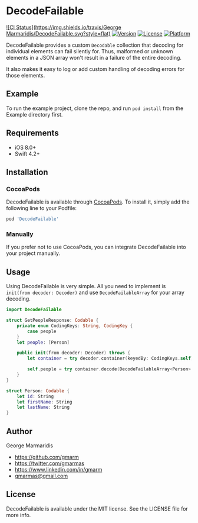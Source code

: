 # DecodeFailable

[![CI Status](https://img.shields.io/travis/George Marmaridis/DecodeFailable.svg?style=flat)](https://travis-ci.org/gmarm/DecodeFailable)
[![Version](https://img.shields.io/cocoapods/v/DecodeFailable.svg?style=flat)](https://cocoapods.org/pods/DecodeFailable)
[![License](https://img.shields.io/cocoapods/l/DecodeFailable.svg?style=flat)](https://cocoapods.org/pods/DecodeFailable)
[![Platform](https://img.shields.io/cocoapods/p/DecodeFailable.svg?style=flat)](https://cocoapods.org/pods/DecodeFailable)

DecodeFailable provides a custom `Decodable` collection that decoding for individual elements can fail silently for.
Thus, malformed or unknown elements in a JSON array won't result in a failure of the entire decoding.

It also makes it easy to log or add custom handling of decoding errors for those elements.

## Example

To run the example project, clone the repo, and run `pod install` from the Example directory first.

## Requirements

- iOS 8.0+
- Swift 4.2+

## Installation

### CocoaPods

DecodeFailable is available through [CocoaPods](https://cocoapods.org). To install
it, simply add the following line to your Podfile:

```ruby
pod 'DecodeFailable'
```

### Manually

If you prefer not to use CocoaPods, you can integrate DecodeFailable into your project manually.

## Usage

Using DecodeFailable is very simple. All you need to implement is ` init(from decoder: Decoder)` and use `DecodeFailableArray` for your array decoding.

```swift
import DecodeFailable

struct GetPeopleResponse: Codable {
    private enum CodingKeys: String, CodingKey {
        case people
    }
    let people: [Person]

    public init(from decoder: Decoder) throws {
        let container = try decoder.container(keyedBy: CodingKeys.self)

        self.people = try container.decode(DecodeFailableArray<Person>.self, forKey: .people).elements
    }
}

struct Person: Codable {
    let id: String
    let firstName: String
    let lastName: String
}
```

## Author

George Marmaridis

- https://github.com/gmarm
- https://twitter.com/gmarmas
- https://www.linkedin.com/in/gmarm
- gmarmas@gmail.com

## License

DecodeFailable is available under the MIT license. See the LICENSE file for more info.
